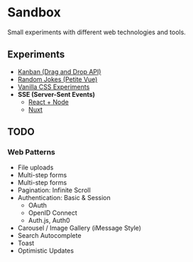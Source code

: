 # Sandbox

Small experiments with different web technologies and tools.

## Experiments

- [Kanban (Drag and Drop API)](./Vanilla/Kanban/)
- [Random Jokes (Petite Vue)](./Random%20Jokes/)
- [Vanilla CSS Experiments](./Vanilla/CSS%20Experiments/)
- **SSE (Server-Sent Events)**
    - [React + Node](./SSE/React%20+%20Node/)
    - [Nuxt](./SSE/Nuxt/)

## TODO

### Web Patterns

- File uploads
- Multi-step forms
- Multi-step forms
- Pagination: Infinite Scroll
- Authentication: Basic & Session
    - OAuth
    - OpenID Connect
    - Auth.js, Auth0
- Carousel / Image Gallery (iMessage Style)
- Search Autocomplete
- Toast
- Optimistic Updates
